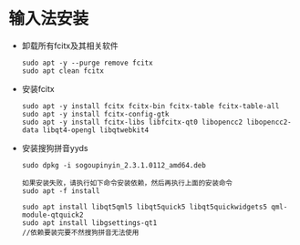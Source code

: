 # 输入法安装

* 卸载所有fcitx及其相关软件

  ```
  sudo apt -y --purge remove fcitx
  sudo apt clean fcitx

* 安装fcitx

  ```
  sudo apt -y install fcitx fcitx-bin fcitx-table fcitx-table-all
  sudo apt -y install fcitx-config-gtk
  sudo apt -y install fcitx-libs libfcitx-qt0 libopencc2 libopencc2-data libqt4-opengl libqtwebkit4
  ```

* 安装搜狗拼音yyds

  ```
  sudo dpkg -i sogoupinyin_2.3.1.0112_amd64.deb
   
  如果安装失败，请执行如下命令安装依赖，然后再执行上面的安装命令
  sudo apt -f install
  
  sudo apt install libqt5qml5 libqt5quick5 libqt5quickwidgets5 qml-module-qtquick2
  sudo apt install libgsettings-qt1
  //依赖要装完要不然搜狗拼音无法使用
  ```

  
